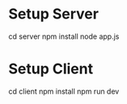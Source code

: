 # Setup Server

cd server
npm install 
node app.js

# Setup Client
cd client
npm install
npm run dev
